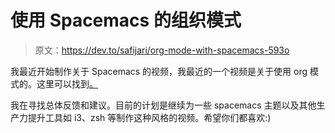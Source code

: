 # 使用 Spacemacs 的组织模式

> 原文：<https://dev.to/safijari/org-mode-with-spacemacs-593o>

我最近开始制作关于 Spacemacs 的视频，我最近的一个视频是关于使用 org 模式的。这里可以找到[。](https://youtu.be/S4f-GUxu3CY)

我在寻找总体反馈和建议。目前的计划是继续为一些 spacemacs 主题以及其他生产力提升工具如 i3、zsh 等制作这种风格的视频。希望你们都喜欢:)